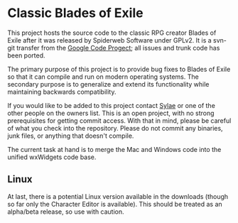 Classic Blades of Exile
=======================

This project hosts the source code to the classic RPG creator Blades of Exile after it was released
by Spiderweb Software under GPLv2. It is a svn-git transfer from the
[Google Code Progect](http://code.google.com/p/openexile/); all issues and trunk code has been ported.

The primary purpose of this project is to provide bug fixes to Blades of Exile
so that it can compile and run on modern operating systems. The secondary purpose is
to generalize and extend its functionality while maintaining backwards compatibility.

If you would like to be added to this project contact [Sylae](https://github.com/sylae)
or one of the other people on the owners list. This is an open project, with no strong prerequisites
for getting commit access. With that in mind, please be careful of what you check into the repository.
Please do not commit any binaries, junk files, or anything that doesn't compile.

The current task at hand is to merge the Mac and Windows code into the unified wxWidgets code base.

Linux
-----

At last, there is a potential Linux version available in the downloads (though so far only the
Character Editor is available). This should be treated as an alpha/beta release, so use with caution. 
